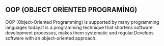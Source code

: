  
 ## OOP (OBJECT ORİENTED PROGRAMİNG)
 
 OOP (Object-Oriented Programming) is supported by many programming languages today.It is a programming technique that shortens software development processes, makes them systematic and regular.Develops software with an object-oriented approach.
